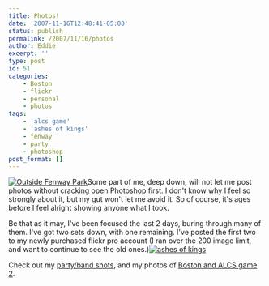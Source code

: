 ```yaml
---
title: Photos!
date: '2007-11-16T12:48:41-05:00'
status: publish
permalink: /2007/11/16/photos
author: Eddie
excerpt: ''
type: post
id: 51
categories:
    - Boston
    - flickr
    - personal
    - photos
tags:
    - 'alcs game'
    - 'ashes of kings'
    - fenway
    - party
    - photoshop
post_format: []
---
```

[![Outside Fenway Park](http://farm3.static.flickr.com/2052/2037125504_838bd18b89_m.jpg "Outside Fenway Park")](http://flickr.com/photos/ed_welker/sets/72157603199931598/)Some part of me, deep down, will not let me post photos without cracking open Photoshop first. I don't know why I feel so strongly about it, but my gut won't let me avoid it. So of course, it's ages before I feel alright showing anyone what I took.

Be that as it may, I've been focused the last 2 days, buring through many of them. I've got two sets down, with one remaining. I've posted the first two to my newly purchased flickr pro account (I ran over the 200 image limit, and want to continue to see the old ones.)[![ashes of kings](http://farm3.static.flickr.com/2124/2034253840_d914f88ea1_m.jpg "ashes of kings")](http://flickr.com/photos/ed_welker/sets/72157603191451734/)

Check out my [party/band shots](http://flickr.com/photos/ed_welker/sets/72157603191451734/), and my photos of [Boston and ALCS game 2](http://flickr.com/photos/ed_welker/sets/72157603199931598/).